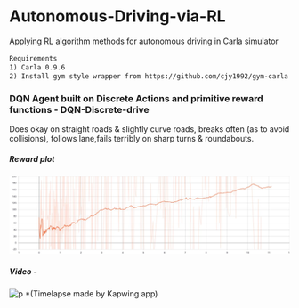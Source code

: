 # Autonomous-Driving-via-RL
Applying RL algorithm methods for autonomous driving in Carla simulator

    Requirements
    1) Carla 0.9.6
    2) Install gym style wrapper from https://github.com/cjy1992/gym-carla

### DQN Agent built on Discrete Actions and primitive reward functions - DQN-Discrete-drive
Does okay on straight roads & slightly curve roads, breaks often (as to avoid collisions), follows lane,fails terribly on sharp turns & roundabouts.

##### Reward plot
   ![p](https://github.com/akjayant/Autonomous-Driving-via-RL/blob/main/DQN_Discrete_drive/training_plot.jpg)
      
##### Video  -
  ![p](https://github.com/akjayant/Autonomous-Driving-via-RL/blob/main/DQN_Discrete_drive/runs/video.gif)
    *(Timelapse made by Kapwing app)
